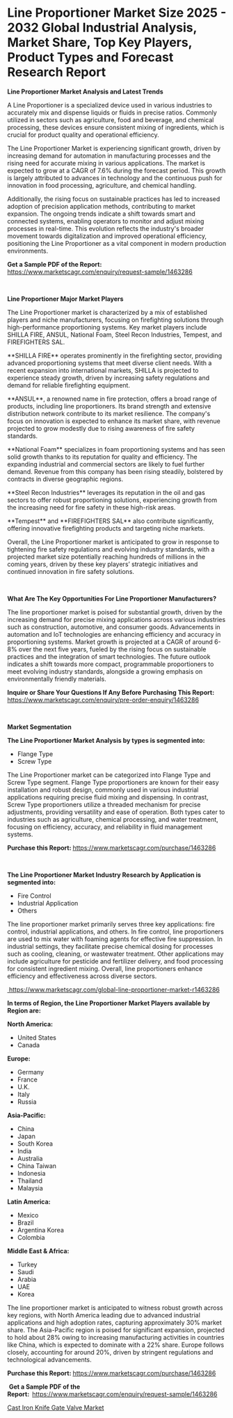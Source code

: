 <p><h1>Line Proportioner Market Size 2025 - 2032 Global Industrial Analysis, Market Share, Top Key Players, Product Types and Forecast Research Report</h1></p><p><strong>Line Proportioner Market Analysis and Latest Trends</strong></p>
<p><p>A Line Proportioner is a specialized device used in various industries to accurately mix and dispense liquids or fluids in precise ratios. Commonly utilized in sectors such as agriculture, food and beverage, and chemical processing, these devices ensure consistent mixing of ingredients, which is crucial for product quality and operational efficiency.</p><p>The Line Proportioner Market is experiencing significant growth, driven by increasing demand for automation in manufacturing processes and the rising need for accurate mixing in various applications. The market is expected to grow at a CAGR of 7.6% during the forecast period. This growth is largely attributed to advances in technology and the continuous push for innovation in food processing, agriculture, and chemical handling. </p><p>Additionally, the rising focus on sustainable practices has led to increased adoption of precision application methods, contributing to market expansion. The ongoing trends indicate a shift towards smart and connected systems, enabling operators to monitor and adjust mixing processes in real-time. This evolution reflects the industry's broader movement towards digitalization and improved operational efficiency, positioning the Line Proportioner as a vital component in modern production environments.</p></p>
<p><strong>Get a Sample PDF of the Report:&nbsp;</strong> <a href="https://www.marketscagr.com/enquiry/request-sample/1463286?utm_campaign=2342&utm_medium=2&utm_source=Github&utm_content=ia&utm_term=18022025&utm_id=line-proportioner">https://www.marketscagr.com/enquiry/request-sample/1463286</a></p>
<p>&nbsp;</p>
<p><strong>Line Proportioner Major Market Players</strong></p>
<p><p>The Line Proportioner market is characterized by a mix of established players and niche manufacturers, focusing on firefighting solutions through high-performance proportioning systems. Key market players include SHILLA FIRE, ANSUL, National Foam, Steel Recon Industries, Tempest, and FIREFIGHTERS SAL.</p><p>**SHILLA FIRE** operates prominently in the firefighting sector, providing advanced proportioning systems that meet diverse client needs. With a recent expansion into international markets, SHILLA is projected to experience steady growth, driven by increasing safety regulations and demand for reliable firefighting equipment.</p><p>**ANSUL**, a renowned name in fire protection, offers a broad range of products, including line proportioners. Its brand strength and extensive distribution network contribute to its market resilience. The company's focus on innovation is expected to enhance its market share, with revenue projected to grow modestly due to rising awareness of fire safety standards.</p><p>**National Foam** specializes in foam proportioning systems and has seen solid growth thanks to its reputation for quality and efficiency. The expanding industrial and commercial sectors are likely to fuel further demand. Revenue from this company has been rising steadily, bolstered by contracts in diverse geographic regions.</p><p>**Steel Recon Industries** leverages its reputation in the oil and gas sectors to offer robust proportioning solutions, experiencing growth from the increasing need for fire safety in these high-risk areas. </p><p>**Tempest** and **FIREFIGHTERS SAL** also contribute significantly, offering innovative firefighting products and targeting niche markets. </p><p>Overall, the Line Proportioner market is anticipated to grow in response to tightening fire safety regulations and evolving industry standards, with a projected market size potentially reaching hundreds of millions in the coming years, driven by these key players’ strategic initiatives and continued innovation in fire safety solutions.</p></p>
<p>&nbsp;</p>
<p><strong>What Are The Key Opportunities For Line Proportioner Manufacturers?</strong></p>
<p><p>The line proportioner market is poised for substantial growth, driven by the increasing demand for precise mixing applications across various industries such as construction, automotive, and consumer goods. Advancements in automation and IoT technologies are enhancing efficiency and accuracy in proportioning systems. Market growth is projected at a CAGR of around 6-8% over the next five years, fueled by the rising focus on sustainable practices and the integration of smart technologies. The future outlook indicates a shift towards more compact, programmable proportioners to meet evolving industry standards, alongside a growing emphasis on environmentally friendly materials.</p></p>
<p><strong>Inquire or Share Your Questions If Any Before Purchasing This Report:</strong> <a href="https://www.marketscagr.com/enquiry/pre-order-enquiry/1463286?utm_campaign=2342&utm_medium=2&utm_source=Github&utm_content=ia&utm_term=18022025&utm_id=line-proportioner">https://www.marketscagr.com/enquiry/pre-order-enquiry/1463286</a></p>
<p>&nbsp;</p>
<p><strong>Market Segmentation</strong></p>
<p><strong>The Line Proportioner Market Analysis by types is segmented into:</strong></p>
<p><ul><li>Flange Type</li><li>Screw Type</li></ul></p>
<p><p>The Line Proportioner market can be categorized into Flange Type and Screw Type segment. Flange Type proportioners are known for their easy installation and robust design, commonly used in various industrial applications requiring precise fluid mixing and dispensing. In contrast, Screw Type proportioners utilize a threaded mechanism for precise adjustments, providing versatility and ease of operation. Both types cater to industries such as agriculture, chemical processing, and water treatment, focusing on efficiency, accuracy, and reliability in fluid management systems.</p></p>
<p><strong>Purchase this Report:&nbsp;</strong><a href="https://www.marketscagr.com/purchase/1463286?utm_campaign=2342&utm_medium=2&utm_source=Github&utm_content=ia&utm_term=18022025&utm_id=line-proportioner">https://www.marketscagr.com/purchase/1463286</a></p>
<p>&nbsp;</p>
<p><strong>The Line Proportioner Market Industry Research by Application is segmented into:</strong></p>
<p><ul><li>Fire Control</li><li>Industrial Application</li><li>Others</li></ul></p>
<p><p>The line proportioner market primarily serves three key applications: fire control, industrial applications, and others. In fire control, line proportioners are used to mix water with foaming agents for effective fire suppression. In industrial settings, they facilitate precise chemical dosing for processes such as cooling, cleaning, or wastewater treatment. Other applications may include agriculture for pesticide and fertilizer delivery, and food processing for consistent ingredient mixing. Overall, line proportioners enhance efficiency and effectiveness across diverse sectors.</p></p>
<p><a href="https://www.marketscagr.com/global-line-proportioner-market-r1463286?utm_campaign=2342&utm_medium=2&utm_source=Github&utm_content=ia&utm_term=18022025&utm_id=line-proportioner">&nbsp;https://www.marketscagr.com/global-line-proportioner-market-r1463286</a></p>
<p><strong>In terms of Region, the Line Proportioner Market Players available by Region are:</strong></p>
<p>
    <p> <strong> North America: </strong>
        <ul>
            <li>United States</li>
            <li>Canada</li>
        </ul>
        </p> 
    <p> <strong> Europe: </strong>
        <ul>
            <li>Germany</li>
            <li>France</li>
            <li>U.K.</li>
            <li>Italy</li>
            <li>Russia</li>
        </ul>
        </p> 
    <p> <strong> Asia-Pacific: </strong>
        <ul>
            <li>China</li>
            <li>Japan</li>
            <li>South Korea</li>
            <li>India</li>
            <li>Australia</li>
            <li>China Taiwan</li>
            <li>Indonesia</li>
            <li>Thailand</li>
            <li>Malaysia</li>
        </ul>
        </p> 
    <p> <strong> Latin America: </strong>
        <ul>
            <li>Mexico</li>
            <li>Brazil</li>
            <li>Argentina Korea</li>
            <li>Colombia</li>
        </ul>
        </p> 
    <p> <strong> Middle East & Africa: </strong>
        <ul>
            <li>Turkey</li>
            <li>Saudi</li>
            <li>Arabia</li>
            <li>UAE</li>
            <li>Korea</li>
        </ul>
    </p>
    </p>
<p><p>The line proportioner market is anticipated to witness robust growth across key regions, with North America leading due to advanced industrial applications and high adoption rates, capturing approximately 30% market share. The Asia-Pacific region is poised for significant expansion, projected to hold about 28% owing to increasing manufacturing activities in countries like China, which is expected to dominate with a 22% share. Europe follows closely, accounting for around 20%, driven by stringent regulations and technological advancements.</p></p>
<p><strong>Purchase this Report: </strong><a href="https://www.marketscagr.com/purchase/1463286?utm_campaign=2342&utm_medium=2&utm_source=Github&utm_content=ia&utm_term=18022025&utm_id=line-proportioner">https://www.marketscagr.com/purchase/1463286</a></p>
<p>&nbsp;<strong>Get a Sample PDF of the Report:&nbsp;&nbsp;</strong><a href="https://www.marketscagr.com/enquiry/request-sample/1463286?utm_campaign=2342&utm_medium=2&utm_source=Github&utm_content=ia&utm_term=18022025&utm_id=line-proportioner">https://www.marketscagr.com/enquiry/request-sample/1463286</a></p>
<p><strong></strong></p>
<p><p><a href="https://github.com/oslieselotte2192/Market-Research-Report-List-1/blob/main/cast-iron-knife-gate-valve-market.md?utm_campaign=2342&utm_medium=2&utm_source=Github&utm_content=ia&utm_term=18022025&utm_id=line-proportioner">Cast Iron Knife Gate Valve Market</a></p></p>